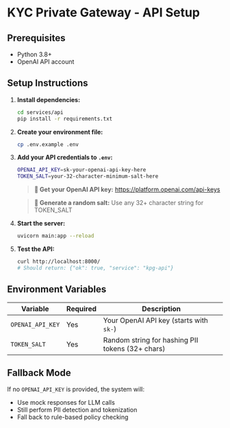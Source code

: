 # KYC Private Gateway - API Setup

## Prerequisites

- Python 3.8+
- OpenAI API account

## Setup Instructions

1. **Install dependencies:**

   ```bash
   cd services/api
   pip install -r requirements.txt
   ```

2. **Create your environment file:**
   ```bash
   cp .env.example .env
   ```
3. **Add your API credentials to `.env`:**

   ```bash
   OPENAI_API_KEY=sk-your-openai-api-key-here
   TOKEN_SALT=your-32-character-minimum-salt-here
   ```

   > **🔑 Get your OpenAI API key:** https://platform.openai.com/api-keys

   > **🧂 Generate a random salt:** Use any 32+ character string for TOKEN_SALT

4. **Start the server:**

   ```bash
   uvicorn main:app --reload
   ```

5. **Test the API:**
   ```bash
   curl http://localhost:8000/
   # Should return: {"ok": true, "service": "kpg-api"}
   ```

## Environment Variables

| Variable         | Required | Description                                      |
| ---------------- | -------- | ------------------------------------------------ |
| `OPENAI_API_KEY` | Yes      | Your OpenAI API key (starts with `sk-`)          |
| `TOKEN_SALT`     | Yes      | Random string for hashing PII tokens (32+ chars) |

## Fallback Mode

If no `OPENAI_API_KEY` is provided, the system will:

- Use mock responses for LLM calls
- Still perform PII detection and tokenization
- Fall back to rule-based policy checking
